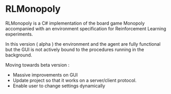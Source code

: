  RLMonopoly
=================

RLMonopoly is a C# implementation of the board game Monopoly accompanied with an environment specification for Reinforcement Learning experiments.

In this version ( alpha ) the environment and the agent are fully functional but the GUI is not actively bound to the procedures running in the background.

Moving towards beta version :

- Massive improvements on GUI 
- Update project so that it works on a server/client protocol.
- Enable user to change settings dynamically

